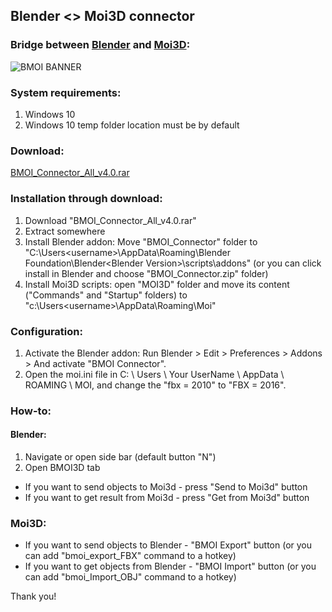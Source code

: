 ## Blender <> Moi3D connector

### Bridge between [Blender](https://www.blender.org/download/) and [Moi3D](http://moi3d.com/):
![BMOI BANNER](https://i.imgur.com/sjLP3k8.jpg)

### System requirements:
1. Windows 10
2. Windows 10 temp folder location must be by default

### Download:
[BMOI_Connector_All_v4.0.rar](https://github.com/Flowgun/BMOI_Connector/releases/download/v4.0/BMOI_Connector_All_v4.0.rar)

### Installation through download:
1. Download "BMOI_Connector_All_v4.0.rar"
2. Extract somewhere
3. Install Blender addon: Move  "BMOI_Connector" folder to "C:\Users\<username>\AppData\Roaming\Blender Foundation\Blender\<Blender Version>\scripts\addons" (or you can click install in Blender and choose "BMOI_Connector.zip" folder)
4. Install Moi3D scripts: open "MOI3D" folder and move its content ("Commands" and "Startup" folders) to "c:\Users\<username>\AppData\Roaming\Moi\"


### Configuration:
1. Activate the Blender addon: Run Blender > Edit > Preferences > Addons > And activate "BMOI Connector".
2. Open the moi.ini file in C: \ Users \ Your UserName \ AppData \ ROAMING \ MOI, and change the "fbx = 2010" to "FBX = 2016".


### How-to:
#### Blender:
1. Navigate or open side bar (default button "N")
2. Open BMOI3D tab
* If you want to send objects to Moi3d  - press "Send to Moi3d" button
* If you want to get result from Moi3d  - press "Get from Moi3d" button



### Moi3D:
* If you want to send objects to Blender - "BMOI Export" button (or you can add "bmoi_export_FBX" command to a hotkey)
* If you want to get objects from Blender - "BMOI Import" button (or you can add "bmoi_Import_OBJ" command to a hotkey)

Thank you!
 
